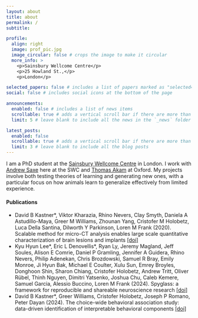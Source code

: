 ```yaml
---
layout: about
title: about
permalink: /
subtitle:

profile:
  align: right
  image: prof_pic.jpg
  image_circular: false # crops the image to make it circular
  more_info: >
    <p>Sainsbury Wellcome Centre</p>
    <p>25 Howland St.,</p>
    <p>London</p>

selected_papers: false # includes a list of papers marked as "selected={true}"
social: false # includes social icons at the bottom of the page

announcements:
  enabled: false # includes a list of news items
  scrollable: true # adds a vertical scroll bar if there are more than 3 news items
  limit: 5 # leave blank to include all the news in the `_news` folder

latest_posts:
  enabled: false
  scrollable: true # adds a vertical scroll bar if there are more than 3 new posts items
  limit: 3 # leave blank to include all the blog posts
---
```


I am a PhD student at the [Sainsbury Wellcome Centre](https://www.sainsburywellcome.org/web/) in London. I work with [Andrew Saxe](https://www.saxelab.org) here at the SWC and [Thomas Akam](https://www.psy.ox.ac.uk/research/cognitive-circuits) at Oxford. My projects involve both testing theories of learning and generating new ones, with a particular focus on how animals learn to generalize effectively from limited experience.

#### **Publications**
- David B Kastner\*, Viktor Kharazia, Rhino Nevers, Clay Smyth, Daniela A Astudillo-Maya, Greer M Williams, Zhounan Yang, Cristofer M Holobetz, Luca Della Santina, Dilworth Y Parkinson, Loren M Frank (2020). Scalable method for micro-CT analysis enables large scale quantitative characterization of brain lesions and implants <a href= "https://doi.org/10.1038/s41598-020-77796-3"> [doi]</a>
- Kyu Hyun Lee\*, Eric L Denovellis\*, Ryan Ly, Jeremy Magland, Jeff Soules, Alison E Comrie, Daniel P Gramling, Jennifer A Guidera, Rhino Nevers, Philip Adenekan, Chris Brozdowski, Samuel R Bray, Emily Monroe, Ji Hyun Bak, Michael E Coulter, Xulu Sun, Emrey Broyles, Donghoon Shin, Sharon Chiang, Cristofer Holobetz, Andrew Tritt, Oliver Rübel, Thinh Nguyen, Dimitri Yatsenko, Joshua Chu, Caleb Kemere, Samuel Garcia, Alessio Buccino, Loren M Frank (2024). Spyglass: a framework for reproducible and shareable neuroscience research <a href= "https://doi.org/10.1101/2024.01.25.577295"> [doi]</a>
- David B Kastner\*, Greer Williams, Cristofer Holobetz, Joseph P Romano, Peter Dayan (2024). The choice-wide behavioral association study: data-driven identification of interpretable behavioral components <a href= "https://doi.org/10.1101/2024.02.26.582115"> [doi]</a>
